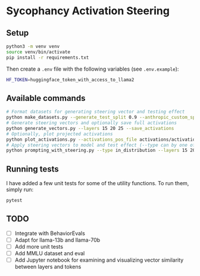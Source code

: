 # Sycophancy Activation Steering

## Setup

```bash
python3 -m venv venv
source venv/bin/activate
pip install -r requirements.txt
```

Then create a `.env` file with the following variables (see `.env.example`):

```bash
HF_TOKEN=huggingface_token_with_access_to_llama2
```

## Available commands

```bash
# Format datasets for generating steering vector and testing effect
python make_datasets.py --generate_test_split 0.9 --anthropic_custom_split 0.8 --n_datapoints 2000 --n_tqa_datapoints 200
# Generate steering vectors and optionally save full activations
python generate_vectors.py --layers 15 20 25 --save_activations
# Optionally, plot projected activations
python plot_activations.py --activations_pos_file activations/activations_pos_15.pt --activations_neg_file activations/activations_neg_15.pt --fname activations_proj_15.png --title "Activations layer 15"
# Apply steering vectors to model and test effect (--type can by one of "in_distribution", "out_of_distribution", "truthful_qa"), (--few_shot can be one of "positive", "negative", "none")
python prompting_with_steering.py --type in_distribution --layers 15 20 25 --multipliers -2 -1 0 1 2 --max_new_tokens 100 --few_shot positive
```

## Running tests

I have added a few unit tests for some of the utility functions. To run them, simply run:

```bash
pytest
```

## TODO

- [ ] Integrate with BehaviorEvals
- [ ] Adapt for llama-13b and llama-70b
- [ ] Add more unit tests
- [ ] Add MMLU dataset and eval
- [ ] Add Jupyter notebook for examining and visualizing vector similarity between layers and tokens
